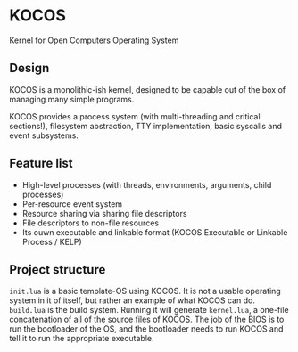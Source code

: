# KOCOS

Kernel for Open Computers Operating System

## Design

KOCOS is a monolithic-ish kernel, designed to be capable out of the box of managing many simple programs.

KOCOS provides a process system (with multi-threading and critical sections!), filesystem abstraction, TTY implementation, basic syscalls and event subsystems.

## Feature list

- High-level processes (with threads, environments, arguments, child processes)
- Per-resource event system
- Resource sharing via sharing file descriptors
- File descriptors to non-file resources
- Its ouwn executable and linkable format (KOCOS Executable or Linkable Process / KELP)

## Project structure

`init.lua` is a basic template-OS using KOCOS. It is not a usable operating system in it of itself, but rather an example of what KOCOS can do.
`build.lua` is the build system. Running it will generate `kernel.lua`, a one-file concatenation of all of the source files of KOCOS.
The job of the BIOS is to run the bootloader of the OS, and the bootloader needs to run KOCOS and tell it to run the appropriate executable.
